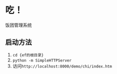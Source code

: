 # 吃！

饭团管理系统

## 启动方法

1. `cd {ef的根目录}`
2. `python -m SimpleHTTPServer`
3. 访问`http://localhost:8000/demo/chi/index.htm`